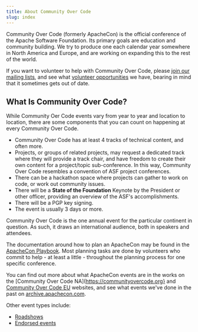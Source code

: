 ```yaml
---
title: About Community Over Code
slug: index
---
```


Community Over Code (formerly ApacheCon) is the official conference of the Apache Software Foundation.
Its primary goals are education and community building. We try to
produce one each calendar year somewhere in North America and Europe,
and are working on expanding this to the rest of the world.

If you want to volunteer to help with Community Over Code, please
[join our mailing lists](/involved/mailing-lists.html),
and see what [volunteer opportunities](/about/commcode/volunteer.html) we have,
bearing in mind that it sometimes gets out of date.

## What Is Community Over Code?

While Community Oer Code events vary from year to year and location to location, there
are some components that you can count on happening at every Community Over Code.

 - Community Over Code has at least 4 tracks of technical content, and often more.
 - Projects, or groups of related projects, may request a dedicated
   track where they will provide a track chair, and have freedom to
   create their own content for a project/topic sub-conference. In this
   way, Community Over Code resembles a convention of ASF project conferences.
 - There can be a hackathon space where projects can gather to work on
   code, or work out community issues.
 - There will be a **State of the Foundation** Keynote by the President or
   other officer, providing an overview of the ASF's accomplishments.
 - There will be a PGP key signing.
 - The event is usually 3 days or more.

Community Over Code is the one annual event for the particular continent in
question. As such, it draws an international audience, both in
speakers and attendees.

The documentation around how to plan an ApacheCon may be found in the
[ApacheCon Playbook](/about/commcode/playbook.html).  Most planning tasks
are done by volunteers who commit to help - at least a little - throughout
the planning process for one specific conference.

You can find out more about what ApacheCon events are in the works on
the [Community Over Code NA](https://communityovercode.org} and [Community Over Code EU](https://eucommunityovercode.org) websites, and see what events
we've done in the past on
[archive.apachecon.com](https://archive.apachecon.com/).

Other event types include:

  - [Roadshows](/about/roadshow.html)
  - [Endorsed events](/about/endorsed.html)
